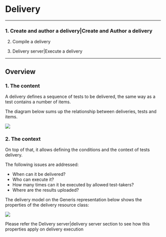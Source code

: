 <!--
parent: 'Documentation for core components'
created_at: '2011-03-03 10:36:14'
updated_at: '2013-03-13 13:07:59'
authors:
    - 'Jérôme Bogaerts'
contributors:
    - 'Somsack Sipasseuth'
tags:
    - 'Documentation for core components'
-->

Delivery
========



------------------------------------------------------------------------

### 1. Create and author a delivery|Create and Author a delivery

2. Compile a delivery

3. Delivery server|Execute a delivery

------------------------------------------------------------------------

Overview
--------

### 1. The content

A delivery defines a sequence of tests to be delivered, the same way as a test contains a number of items.

The diagram below sums up the relationship between deliveries, tests and items.

![](../resources/deliveries_tests_items.png)

### 2. The context

On top of that, it allows defining the conditions and the context of tests delivery.

The following issues are addressed:

-   When can it be delivered?
-   Who can execute it?
-   How many times can it be executed by allowed test-takers?
-   Where are the results uploaded?

The delivery model on the Generis representation below shows the properties of the delivery resource class:

![](../resources/generis_delivery.png)

Please refer the Delivery server|delivery server section to see how this properties apply on delivery execution


